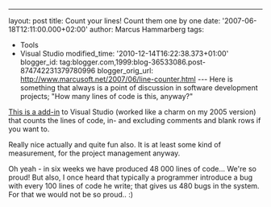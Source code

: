 ---
layout: post
title: Count your lines! Count them one by one
date: '2007-06-18T12:11:00.000+02:00'
author: Marcus Hammarberg
tags:
  - Tools
  - Visual Studio
modified_time: '2010-12-14T16:22:38.373+01:00'
blogger_id: tag:blogger.com,1999:blog-36533086.post-874742231379780996
blogger_orig_url: http://www.marcusoft.net/2007/06/line-counter.html ---
Here is something that always is a point of discussion in software
development projects; "How many lines of code is this, anyway?"

[This is a add-in](http://www.wndtabs.com/downloads/PLC221.zip) to
Visual Studio (worked like a charm on my 2005 version) that counts the
lines of code, in- and excluding comments and blank rows if you want
to.

Really nice actually and quite fun also. It is at least some kind of
measurement, for the project
management anyway.

Oh yeah - in six weeks we have produced 48 000 lines of code... We're so
proud! But also, I once heard that typically a programmer introduce a
bug with every 100 lines of code he write; that gives us 480 bugs in the
system. For that we would not be so proud.. :)
